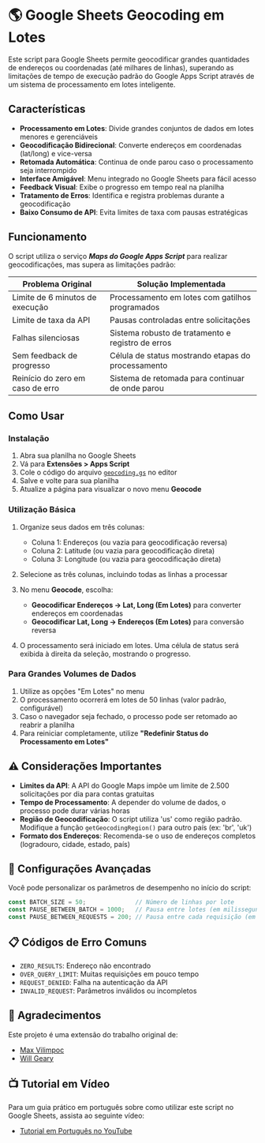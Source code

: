 # 🌎 Google Sheets Geocoding em Lotes

Este script para Google Sheets permite geocodificar grandes quantidades de endereços ou coordenadas (até milhares de linhas), superando as limitações de tempo de execução padrão do Google Apps Script através de um sistema de processamento em lotes inteligente.

## Características

- **Processamento em Lotes**: Divide grandes conjuntos de dados em lotes menores e gerenciáveis
- **Geocodificação Bidirecional**: Converte endereços em coordenadas (lat/long) e vice-versa
- **Retomada Automática**: Continua de onde parou caso o processamento seja interrompido
- **Interface Amigável**: Menu integrado no Google Sheets para fácil acesso
- **Feedback Visual**: Exibe o progresso em tempo real na planilha
- **Tratamento de Erros**: Identifica e registra problemas durante a geocodificação
- **Baixo Consumo de API**: Evita limites de taxa com pausas estratégicas

## Funcionamento

O script utiliza o serviço _**Maps do Google Apps Script**_ para realizar geocodificações, mas supera as limitações padrão:

| Problema Original              | Solução Implementada                                |
|-------------------------------|------------------------------------------------------|
| Limite de 6 minutos de execução | Processamento em lotes com gatilhos programados     |
| Limite de taxa da API          | Pausas controladas entre solicitações               |
| Falhas silenciosas             | Sistema robusto de tratamento e registro de erros   |
| Sem feedback de progresso      | Célula de status mostrando etapas do processamento  |
| Reinício do zero em caso de erro | Sistema de retomada para continuar de onde parou  |

## Como Usar

### Instalação

1. Abra sua planilha no Google Sheets  
2. Vá para **Extensões > Apps Script**  
3. Cole o código do arquivo [`geocoding.gs`](geocoding.gs) no editor  
4. Salve e volte para sua planilha  
5. Atualize a página para visualizar o novo menu **Geocode**  

### Utilização Básica

1. Organize seus dados em três colunas:
   - Coluna 1: Endereços (ou vazia para geocodificação reversa)
   - Coluna 2: Latitude (ou vazia para geocodificação direta)
   - Coluna 3: Longitude (ou vazia para geocodificação direta)

2. Selecione as três colunas, incluindo todas as linhas a processar  

3. No menu **Geocode**, escolha:
   - **Geocodificar Endereços → Lat, Long (Em Lotes)** para converter endereços em coordenadas
   - **Geocodificar Lat, Long → Endereços (Em Lotes)** para conversão reversa  

4. O processamento será iniciado em lotes. Uma célula de status será exibida à direita da seleção, mostrando o progresso.

### Para Grandes Volumes de Dados

1. Utilize as opções "Em Lotes" no menu  
2. O processamento ocorrerá em lotes de 50 linhas (valor padrão, configurável)  
3. Caso o navegador seja fechado, o processo pode ser retomado ao reabrir a planilha  
4. Para reiniciar completamente, utilize **"Redefinir Status do Processamento em Lotes"**

## ⚠️ Considerações Importantes

- **Limites da API**: A API do Google Maps impõe um limite de 2.500 solicitações por dia para contas gratuitas  
- **Tempo de Processamento**: A depender do volume de dados, o processo pode durar várias horas  
- **Região de Geocodificação**: O script utiliza 'us' como região padrão. Modifique a função `getGeocodingRegion()` para outro país (ex: 'br', 'uk')  
- **Formato dos Endereços**: Recomenda-se o uso de endereços completos (logradouro, cidade, estado, país)

## 🔧 Configurações Avançadas

Você pode personalizar os parâmetros de desempenho no início do script:

```javascript
const BATCH_SIZE = 50;              // Número de linhas por lote
const PAUSE_BETWEEN_BATCH = 1000;   // Pausa entre lotes (em milissegundos)
const PAUSE_BETWEEN_REQUESTS = 200; // Pausa entre cada requisição (em milissegundos)
```

## 📋 Códigos de Erro Comuns

- `ZERO_RESULTS`: Endereço não encontrado  
- `OVER_QUERY_LIMIT`: Muitas requisições em pouco tempo  
- `REQUEST_DENIED`: Falha na autenticação da API  
- `INVALID_REQUEST`: Parâmetros inválidos ou incompletos  

## 🙏 Agradecimentos

Este projeto é uma extensão do trabalho original de:

- [Max Vilimpoc](https://github.com/nuket/google-sheets-geocoding-macro)  
- [Will Geary](https://willgeary.github.io/data/2016/11/04/Geocoding-with-Google-Sheets.html)

## 📺 Tutorial em Vídeo

Para um guia prático em português sobre como utilizar este script no Google Sheets, assista ao seguinte vídeo:

- [Tutorial em Português no YouTube](https://www.youtube.com/watch?v=y-OrP8AOxTc)
